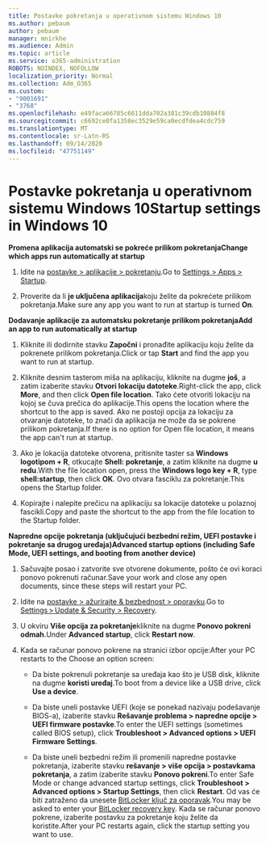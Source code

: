 ```yaml
---
title: Postavke pokretanja u operativnom sistemu Windows 10
ms.author: pebaum
author: pebaum
manager: mnirkhe
ms.audience: Admin
ms.topic: article
ms.service: o365-administration
ROBOTS: NOINDEX, NOFOLLOW
localization_priority: Normal
ms.collection: Adm_O365
ms.custom:
- "9001691"
- "3768"
ms.openlocfilehash: e49faca66785c6611dda702a381c39cdb10884f8
ms.sourcegitcommit: c6692ce0fa1358ec3529e59ca0ecdfdea4cdc759
ms.translationtype: MT
ms.contentlocale: sr-Latn-RS
ms.lasthandoff: 09/14/2020
ms.locfileid: "47751149"
---
```

# <a name="startup-settings-in-windows-10"></a><span data-ttu-id="441f8-102">Postavke pokretanja u operativnom sistemu Windows 10</span><span class="sxs-lookup"><span data-stu-id="441f8-102">Startup settings in Windows 10</span></span>

<span data-ttu-id="441f8-103">**Promena aplikacija automatski se pokreće prilikom pokretanja**</span><span class="sxs-lookup"><span data-stu-id="441f8-103">**Change which apps run automatically at startup**</span></span>

1. <span data-ttu-id="441f8-104">Idite na [postavke > aplikacije > pokretanju](ms-settings:startupapps?activationSource=GetHelp).</span><span class="sxs-lookup"><span data-stu-id="441f8-104">Go to [Settings > Apps > Startup](ms-settings:startupapps?activationSource=GetHelp).</span></span>

2. <span data-ttu-id="441f8-105">Proverite da li **je uključena aplikacija**koju želite da pokrećete prilikom pokretanja.</span><span class="sxs-lookup"><span data-stu-id="441f8-105">Make sure any app you want to run at startup is turned **On**.</span></span>

<span data-ttu-id="441f8-106">**Dodavanje aplikacije za automatsku pokretanje prilikom pokretanja**</span><span class="sxs-lookup"><span data-stu-id="441f8-106">**Add an app to run automatically at startup**</span></span>

1. <span data-ttu-id="441f8-107">Kliknite ili dodirnite stavku **Započni** i pronađite aplikaciju koju želite da pokrenete prilikom pokretanja.</span><span class="sxs-lookup"><span data-stu-id="441f8-107">Click or tap **Start** and find the app you want to run at startup.</span></span>

2. <span data-ttu-id="441f8-108">Kliknite desnim tasterom miša na aplikaciju, kliknite na dugme **još**, a zatim izaberite stavku **Otvori lokaciju datoteke**.</span><span class="sxs-lookup"><span data-stu-id="441f8-108">Right-click the app, click **More**, and then click **Open file location**.</span></span> <span data-ttu-id="441f8-109">Tako ćete otvoriti lokaciju na kojoj se čuva prečica do aplikacije.</span><span class="sxs-lookup"><span data-stu-id="441f8-109">This opens the location where the shortcut to the app is saved.</span></span> <span data-ttu-id="441f8-110">Ako ne postoji opcija za lokaciju za otvaranje datoteke, to znači da aplikacija ne može da se pokrene prilikom pokretanja.</span><span class="sxs-lookup"><span data-stu-id="441f8-110">If there is no option for Open file location, it means the app can't run at startup.</span></span>

3. <span data-ttu-id="441f8-111">Ako je lokacija datoteke otvorena, pritisnite taster sa **Windows logotipom + R**, otkucajte **Shell: pokretanje**, a zatim kliknite na dugme **u redu**.</span><span class="sxs-lookup"><span data-stu-id="441f8-111">With the file location open, press the **Windows logo key  + R**, type **shell:startup**, then click **OK**.</span></span> <span data-ttu-id="441f8-112">Ovo otvara fasciklu za pokretanje.</span><span class="sxs-lookup"><span data-stu-id="441f8-112">This opens the Startup folder.</span></span>

4. <span data-ttu-id="441f8-113">Kopirajte i nalepite prečicu na aplikaciju sa lokacije datoteke u polaznoj fascikli.</span><span class="sxs-lookup"><span data-stu-id="441f8-113">Copy and paste the shortcut to the app from the file location to the Startup folder.</span></span>

<span data-ttu-id="441f8-114">**Napredne opcije pokretanja (uključujući bezbedni režim, UEFI postavke i pokretanje sa drugog uređaja)**</span><span class="sxs-lookup"><span data-stu-id="441f8-114">**Advanced startup options (including Safe Mode, UEFI settings, and booting from another device)**</span></span>

1. <span data-ttu-id="441f8-115">Sačuvajte posao i zatvorite sve otvorene dokumente, pošto će ovi koraci ponovo pokrenuti računar.</span><span class="sxs-lookup"><span data-stu-id="441f8-115">Save your work and close any open documents, since these steps will restart your PC.</span></span>

2. <span data-ttu-id="441f8-116">Idite na [postavke > ažurirajte & bezbednost > oporavku](ms-settings:recovery?activationSource=GetHelp).</span><span class="sxs-lookup"><span data-stu-id="441f8-116">Go to [Settings > Update & Security > Recovery](ms-settings:recovery?activationSource=GetHelp).</span></span>

3. <span data-ttu-id="441f8-117">U okviru **Više opcija za pokretanje**kliknite na dugme **Ponovo pokreni odmah**.</span><span class="sxs-lookup"><span data-stu-id="441f8-117">Under **Advanced startup**, click **Restart now**.</span></span> 

4. <span data-ttu-id="441f8-118">Kada se računar ponovo pokrene na stranici izbor opcije:</span><span class="sxs-lookup"><span data-stu-id="441f8-118">After your PC restarts to the Choose an option screen:</span></span>

    - <span data-ttu-id="441f8-119">Da biste pokrenuli pokretanje sa uređaja kao što je USB disk, kliknite na dugme **koristi uređaj**.</span><span class="sxs-lookup"><span data-stu-id="441f8-119">To boot from a device like a USB drive, click **Use a device**.</span></span>

    - <span data-ttu-id="441f8-120">Da biste uneli postavke UEFI (koje se ponekad nazivaju podešavanje BIOS-a), izaberite stavku **Rešavanje problema > napredne opcije > UEFI firmware postavke**.</span><span class="sxs-lookup"><span data-stu-id="441f8-120">To enter the UEFI settings (sometimes called BIOS setup), click **Troubleshoot > Advanced options > UEFI Firmware Settings**.</span></span> 

    - <span data-ttu-id="441f8-121">Da biste uneli bezbedni režim ili promenili napredne postavke pokretanja, izaberite stavku **rešavanje > više opcija > postavkama pokretanja**, a zatim izaberite stavku **Ponovo pokreni**.</span><span class="sxs-lookup"><span data-stu-id="441f8-121">To enter Safe Mode or change advanced startup settings, click **Troubleshoot > Advanced options > Startup Settings**, then click **Restart**.</span></span> <span data-ttu-id="441f8-122">Od vas će biti zatraženo da unesete [BitLocker ključ za oporavak](https://support.microsoft.com/help/4026181/windows-10-find-my-bitlocker-recovery-key).</span><span class="sxs-lookup"><span data-stu-id="441f8-122">You may be asked to enter your [BitLocker recovery key](https://support.microsoft.com/help/4026181/windows-10-find-my-bitlocker-recovery-key).</span></span> <span data-ttu-id="441f8-123">Kada se računar ponovo pokrene, izaberite postavku za pokretanje koju želite da koristite.</span><span class="sxs-lookup"><span data-stu-id="441f8-123">After your PC restarts again, click the startup setting you want to use.</span></span>